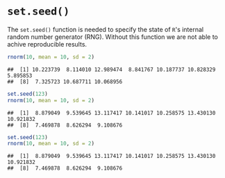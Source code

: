 # `set.seed()`
The `set.seed()` function is needed to specify the state of `R`'s internal random number generator (RNG). 
Without this function we are not able to achive reproducible results.


```r
rnorm(10, mean = 10, sd = 2)
```

```
##  [1] 10.223739  8.114010 12.989474  8.841767 10.187737 10.828329  5.895853
##  [8]  7.325723 10.687711 10.068956
```


```r
set.seed(123)
rnorm(10, mean = 10, sd = 2)
```

```
##  [1]  8.879049  9.539645 13.117417 10.141017 10.258575 13.430130 10.921832
##  [8]  7.469878  8.626294  9.108676
```


```r
set.seed(123)
rnorm(10, mean = 10, sd = 2)
```

```
##  [1]  8.879049  9.539645 13.117417 10.141017 10.258575 13.430130 10.921832
##  [8]  7.469878  8.626294  9.108676
```
